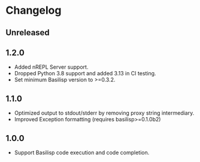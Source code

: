 # Changelog

## Unreleased

## 1.2.0

- Added nREPL Server support.
- Dropped Python 3.8 support and added 3.13 in CI testing.
- Set minimum Basilisp version to >=0.3.2.

## 1.1.0

- Optimized output to stdout/stderr by removing proxy string intermediary.
- Improved Exception formatting (requires basilisp>=0.1.0b2)

## 1.0.0

- Support Basilisp code execution and code completion.


